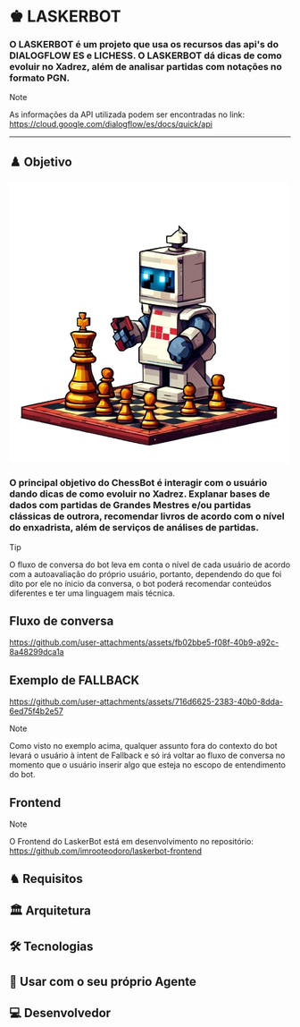# ♚ LASKERBOT

### O  LASKERBOT é um projeto que usa os recursos das api's do DIALOGFLOW ES e LICHESS. O LASKERBOT dá dicas de como evoluir no Xadrez, além de analisar partidas com notações no formato PGN.  


> [!NOTE]  
> As informações da API utilizada podem ser encontradas no link: https://cloud.google.com/dialogflow/es/docs/quick/api

---

## ♟️ Objetivo
![bot](assets/bot.png)
<h3>O principal objetivo do ChessBot é interagir com o usuário dando dicas de como evoluir no Xadrez. Explanar bases de dados com partidas de Grandes Mestres e/ou partidas clássicas de outrora, recomendar livros de acordo com o nível do enxadrista, além de serviços de análises de partidas.</h3>

> [!TIP]
> O fluxo de conversa do bot leva em conta o nível de cada usuário de acordo com a autoavaliação do próprio usuário, portanto, dependendo do que foi dito por ele no ínicio da conversa, o bot poderá recomendar conteúdos diferentes e ter uma linguagem mais técnica. 

</div>

## Fluxo de conversa

https://github.com/user-attachments/assets/fb02bbe5-f08f-40b9-a92c-8a48299dca1a

## Exemplo de FALLBACK  

https://github.com/user-attachments/assets/716d6625-2383-40b0-8dda-6ed75f4b2e57

> [!NOTE]
> Como visto no exemplo acima, qualquer assunto fora do contexto do bot levará o usuário à intent de Fallback e só irá voltar ao fluxo de conversa no momento que o usuário inserir algo que esteja no escopo de entendimento do bot.

## Frontend

> [!NOTE]
> O Frontend do LaskerBot está em desenvolvimento no repositório: https://github.com/imrooteodoro/laskerbot-frontend

## ♞ Requisitos

## 🏛️ Arquitetura


## 🛠️ Tecnologias


## 🤖 Usar com o seu próprio Agente



## 💻 Desenvolvedor
